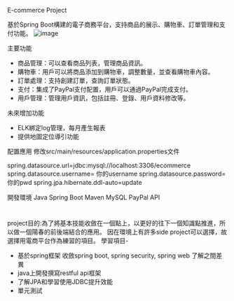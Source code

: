 
E-commerce Project


基於Spring Boot構建的電子商務平台，支持商品的展示、購物車、訂單管理和支付功能。
![image](https://github.com/user-attachments/assets/2d5934fa-d4da-4f82-9192-93d7bc8fe4eb)


主要功能
 - 商品管理：可以查看商品列表，管理商品資訊。
 - 購物車：用戶可以將商品添加到購物車，調整數量，並查看購物車內容。
 - 訂單處理：支持創建訂單，查詢訂單狀態。
 - 支付：集成了PayPal支付配置，用戶可以通過PayPal完成支付。
 - 用戶管理：管理用戶資訊，包括註冊、登錄、用戶資料修改等。




未來增加功能
 - ELK綁定log管理，每月產生報表
 - 提供地圖定位導引功能

配置應用
修改src/main/resources/application.properties文件

spring.datasource.url=jdbc:mysql://localhost:3306/ecommerce
spring.datasource.username= 你的username
spring.datasource.password= 你的pwd
spring.jpa.hibernate.ddl-auto=update

開發環境
Java
Spring Boot
Maven
MySQL
PayPal API

#
project目的:為了將基本技能收斂在一個點上，以更好的往下一個知識點推進，所以做一個陽春的前後端結合的應用。
因在環境上有許多side project可以選擇，故選擇用電商平台作為練習的項目。
學習項目- 
 - 基於spring框架 收斂spring boot, spring security, spring web 了解之間差異 
 - java上開發撰寫restful api框架
 - 了解JPA和學習使用JDBC提升效能
 - 單元測試
